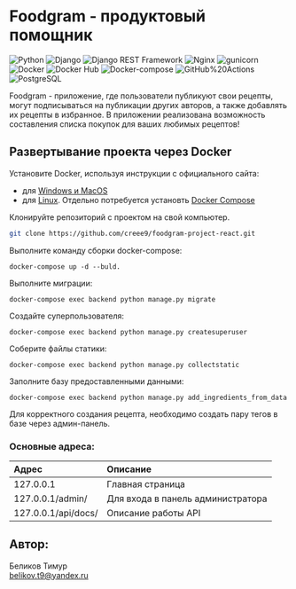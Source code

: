 # Foodgram - продуктовый помощник


![Python](https://img.shields.io/badge/-Python-464646?style=flat&logo=Python&logoColor=56C0C0&color=008080)
![Django](https://img.shields.io/badge/-Django-464646?style=flat&logo=Django&logoColor=56C0C0&color=008080)
![Django REST Framework](https://img.shields.io/badge/-Django%20REST%20Framework-464646?style=flat&logo=Django%20REST%20Framework&logoColor=56C0C0&color=008080)
![Nginx](https://img.shields.io/badge/-NGINX-464646?style=flat&logo=NGINX&logoColor=56C0C0&color=008080)
![gunicorn](https://img.shields.io/badge/-gunicorn-464646?style=flat&logo=gunicorn&logoColor=56C0C0&color=008080)
![Docker](https://img.shields.io/badge/-Docker-464646?style=flat&logo=Docker&logoColor=56C0C0&color=008080)
![Docker Hub](https://img.shields.io/badge/-Docker%20Hub-464646?style=flat&logo=Docker&logoColor=56C0C0&color=008080)
![Docker-compose](https://img.shields.io/badge/-Docker%20compose-464646?style=flat&logo=Docker&logoColor=56C0C0&color=008080)
![GitHub%20Actions](https://img.shields.io/badge/-GitHub%20Actions-464646?style=flat&logo=GitHub%20actions&logoColor=56C0C0&color=008080)
![PostgreSQL](https://img.shields.io/badge/-PostgreSQL-464646?style=flat&logo=PostgreSQL&logoColor=56C0C0&color=008080)


Foodgram - приложение, где пользователи публикуют свои рецепты, могут
подписываться на публикации других авторов, а также добавлять их рецепты в избранное. 
В приложении реализована возможность составления списка покупок для ваших любимых рецептов! 


## Развертывание проекта через Docker

Установите Docker, используя инструкции с официального сайта:
- для [Windows и MacOS](https://www.docker.com/products/docker-desktop)
- для [Linux](https://docs.docker.com/engine/install/ubuntu/). Отдельно потребуется установть [Docker Compose](https://docs.docker.com/compose/install/)

Клонируйте репозиторий с проектом на свой компьютер.
```bash
git clone https://github.com/creee9/foodgram-project-react.git
```

Выполните команду сборки docker-compose:
```
docker-compose up -d --buld.
```

Выполните миграции:
```
docker-compose exec backend python manage.py migrate
```

Создайте суперпользователя:
```
docker-compose exec backend python manage.py createsuperuser
```

Соберите файлы статики:
```
docker-compose exec backend python manage.py collectstatic
```
Заполните базу предоставленными данными:
```
docker-compose exec backend python manage.py add_ingredients_from_data
```
Для корректного создания рецепта, необходимо создать пару тегов в базе через админ-панель.



### Основные адреса: 
| Адрес                 | Описание |
|:----------------------|:---------|
| 127.0.0.1            | Главная страница |
| 127.0.0.1/admin/     | Для входа в панель администратора |
| 127.0.0.1/api/docs/  | Описание работы API |


## Автор:
Беликов Тимур<br>
belikov.t9@yandex.ru
